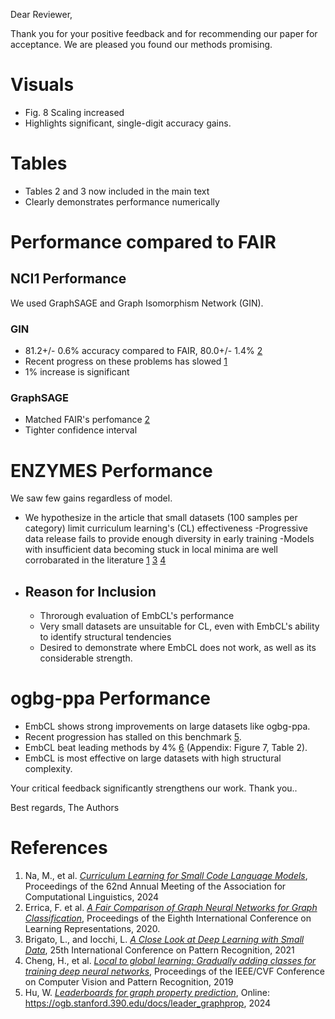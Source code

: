 Dear Reviewer,

Thank you for your positive feedback and for recommending our paper for acceptance. We are pleased you found our methods promising.

# Visuals
- Fig. 8 Scaling increased
- Highlights significant, single-digit accuracy gains.

# Tables
- Tables 2 and 3 now included in the main text
- Clearly demonstrates performance numerically

# Performance compared to FAIR
## NCI1 Performance
We used GraphSAGE and Graph Isomorphism Network (GIN). 
### GIN
- 81.2+/- 0.6% accuracy compared to FAIR, 80.0+/- 1.4% [2](#references)
- Recent progress on these problems has slowed [1](#references)
- 1% increase is significant
### GraphSAGE
- Matched FAIR's perfomance [2](#references)
- Tighter confidence interval

# ENZYMES Performance
We saw few gains regardless of model. 
- We hypothesize in the article that small datasets (100 samples per category) limit curriculum learning's (CL) effectiveness
-Progressive data release fails to provide enough diversity in early training
-Models with insufficient data becoming stuck in local minima are well corrobarated in the literature [1](#ref) [3](#ref) [4](#ref)
- ## Reason for Inclusion
    - Throrough evaluation of EmbCL's performance
    - Very small datasets are unsuitable for CL, even with EmbCL's ability to identify structural tendencies
    - Desired to demonstrate where EmbCL does not work, as well as its considerable strength.
# ogbg-ppa Performance
- EmbCL shows strong improvements on large datasets like ogbg-ppa. 
- Recent progression has stalled on this benchmark [5](#references). 
- EmbCL beat leading methods by 4% [6](#references) (Appendix: Figure 7, Table 2). 
- EmbCL is most effective on large datasets with high structural complexity. 

Your critical feedback significantly strengthens our work. Thank you..

Best regards,
The Authors

# References
1. Na, M., et al. [*Curriculum Learning for Small Code Language Models*](https://doi.org/10.48550/arXiv.2407.10194), Proceedings of the 62nd Annual Meeting of the Association for Computational Linguistics, 2024
1. Errica, F. et al. [*A Fair Comparison of Graph Neural Networks for Graph Classification*](https://doi.org/10.48550/arXiv.1912.09893), Proceedings of the Eighth International Conference on Learning Representations, 2020.
1. Brigato, L., and Iocchi, L. [*A Close Look at Deep Learning with Small Data*](https://doi.org/10.1109/ICPR48806.2021.9412492), 25th International Conference on Pattern Recognition, 2021
1. Cheng, H., et al. [*Local to global learning: Gradually adding classes for training deep neural networks*](https://doi.ieeecomputersociety.org/10.1109/CVPR.2019.00488), Proceedings of the IEEE/CVF Conference on Computer Vision and Pattern Recognition, 2019
1. Hu, W. [*Leaderboards for graph property prediction*](https://ogb.stanford.390.edu/docs/leader_graphprop), Online: https://ogb.stanford.390.edu/docs/leader_graphprop, 2024

